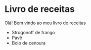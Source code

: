 # Livro de receitas 

Olá! Bem vindo ao meu livro de receitas

- Strogonoff de frango
- Pavê
- Bolo de cenoura

